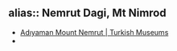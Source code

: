 alias:: Nemrut Dagi, Mt Nimrod
-
- [Adıyaman Mount Nemrut | Turkish Museums](https://turkishmuseums.com/museum/detail/1929-adiyaman-mount-nemrut/1929/4)
-